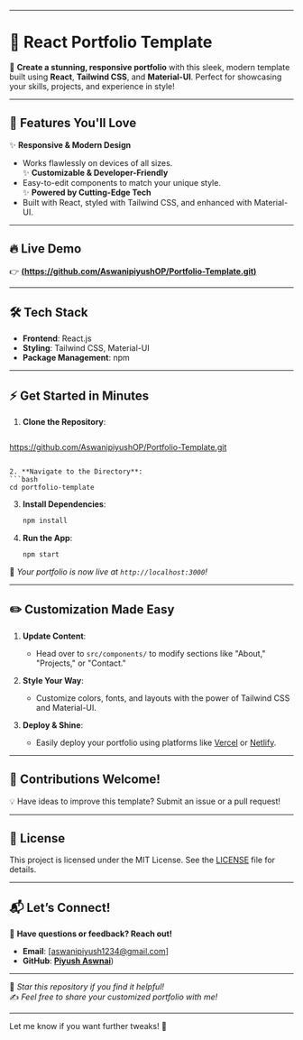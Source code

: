 
---

# 🌟 **React Portfolio Template**  

🎨 **Create a stunning, responsive portfolio** with this sleek, modern template built using **React**, **Tailwind CSS**, and **Material-UI**. Perfect for showcasing your skills, projects, and experience in style!  

---

## 🚀 **Features You'll Love**  

✨ **Responsive & Modern Design**  
   - Works flawlessly on devices of all sizes.  
✨ **Customizable & Developer-Friendly**  
   - Easy-to-edit components to match your unique style.  
✨ **Powered by Cutting-Edge Tech**  
   - Built with React, styled with Tailwind CSS, and enhanced with Material-UI.  

---

## 🔥 **Live Demo**  

👉 [**(https://github.com/AswanipiyushOP/Portfolio-Template.git)**](#) 

---

## 🛠️ **Tech Stack**  

- **Frontend**: React.js  
- **Styling**: Tailwind CSS, Material-UI  
- **Package Management**: npm  

---

## ⚡ **Get Started in Minutes**  

1. **Clone the Repository**:  
   ```bash  
  https://github.com/AswanipiyushOP/Portfolio-Template.git
   ```  

2. **Navigate to the Directory**:  
   ```bash  
   cd portfolio-template  
   ```  

3. **Install Dependencies**:  
   ```bash  
   npm install  
   ```  

4. **Run the App**:  
   ```bash  
   npm start  
   ```  

🎉 *Your portfolio is now live at `http://localhost:3000`!*  

---

## ✏️ **Customization Made Easy**  

1. **Update Content**:  
   - Head over to `src/components/` to modify sections like "About," "Projects," or "Contact."  

2. **Style Your Way**:  
   - Customize colors, fonts, and layouts with the power of Tailwind CSS and Material-UI.  

3. **Deploy & Shine**:  
   - Easily deploy your portfolio using platforms like [Vercel](https://vercel.com/) or [Netlify](https://www.netlify.com/).  

---

## 🤝 **Contributions Welcome!**  

💡 Have ideas to improve this template? Submit an issue or a pull request!  

---

## 📜 **License**  

This project is licensed under the MIT License. See the [LICENSE](LICENSE) file for details.  

---

## 📬 **Let’s Connect!**  

💌 **Have questions or feedback? Reach out!**  
- **Email**: [aswanipiyush1234@gmail.com]  
- **GitHub**: [**Piyush Aswnai**](https://github.com/AswanipiyushOP))  

---

🌟 *Star this repository if you find it helpful!*  
✍️ *Feel free to share your customized portfolio with me!*  

---  

Let me know if you want further tweaks! 🚀
